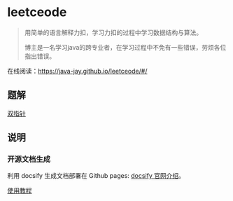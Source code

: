 # leetceode

> 用简单的语言解释力扣，学习力扣的过程中学习数据结构与算法。
>
> 博主是一名学习java的跨专业者，在学习过程中不免有一些错误，劳烦各位指出错误。

在线阅读：https://java-jay.github.io/leetceode/#/

## 题解

[双指针](\题解\双指针.md)



## 说明

### 开源文档生成

利用 docsify 生成文档部署在 Github pages: [docsify 官网介绍](https://docsify.js.org/#/)。

[使用教程](https://www.jianshu.com/p/88e70f32b049)